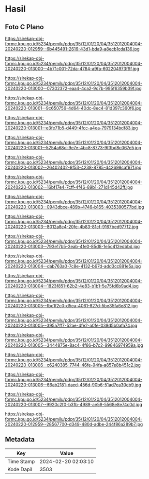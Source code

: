 # Hasil

## Foto C Plano

https://sirekap-obj-formc.kpu.go.id/5234/pemilu/pdpr/35/12/01/20/04/3512012004004-20240220-012959--6b445491-2616-43d1-bda9-a8ecb1cda136.jpg

https://sirekap-obj-formc.kpu.go.id/5234/pemilu/pdpr/35/12/01/20/04/3512012004004-20240220-013000--4b71c001-72da-4784-a9fa-602204973f9f.jpg

https://sirekap-obj-formc.kpu.go.id/5234/pemilu/pdpr/35/12/01/20/04/3512012004004-20240220-013000--07302372-eaa4-4ca2-9c7b-995f6359b39f.jpg

https://sirekap-obj-formc.kpu.go.id/5234/pemilu/pdpr/35/12/01/20/04/3512012004004-20240220-013001--9c650756-4d64-40dc-8ec4-81d397c360f6.jpg

https://sirekap-obj-formc.kpu.go.id/5234/pemilu/pdpr/35/12/01/20/04/3512012004004-20240220-013001--e3fe71b5-d449-4fcc-a4ea-7979134bdf83.jpg

https://sirekap-obj-formc.kpu.go.id/5234/pemilu/pdpr/35/12/01/20/04/3512012004004-20240220-013001--5254a68d-9e7e-4bc8-8773-9f3bd8c067e5.jpg

https://sirekap-obj-formc.kpu.go.id/5234/pemilu/pdpr/35/12/01/20/04/3512012004004-20240220-013002--26402402-8f53-4238-8785-d42698caf97f.jpg

https://sirekap-obj-formc.kpu.go.id/5234/pemilu/pdpr/35/12/01/20/04/3512012004004-20240220-013002--16bf17e4-7cff-4f46-89b1-271d145d42ff.jpg

https://sirekap-obj-formc.kpu.go.id/5234/pemilu/pdpr/35/12/01/20/04/3512012004004-20240220-013003--0943dbce-489b-4746-b165-4035390577bd.jpg

https://sirekap-obj-formc.kpu.go.id/5234/pemilu/pdpr/35/12/01/20/04/3512012004004-20240220-013003--8012a8c4-20fe-4b83-81cf-9167bed977f2.jpg

https://sirekap-obj-formc.kpu.go.id/5234/pemilu/pdpr/35/12/01/20/04/3512012004004-20240220-013003--793e17b5-3eab-4fe0-85d8-1e5c412edbbd.jpg

https://sirekap-obj-formc.kpu.go.id/5234/pemilu/pdpr/35/12/01/20/04/3512012004004-20240220-013004--dab763a0-7c8e-4132-b97d-add3cc881e5a.jpg

https://sirekap-obj-formc.kpu.go.id/5234/pemilu/pdpr/35/12/01/20/04/3512012004004-20240220-013004--1823f851-62b2-4e83-b1b1-5e75fd6b9ad4.jpg

https://sirekap-obj-formc.kpu.go.id/5234/pemilu/pdpr/35/12/01/20/04/3512012004004-20240220-013005--fbc1f2c0-d5ea-4061-827d-5be35fa6e812.jpg

https://sirekap-obj-formc.kpu.go.id/5234/pemilu/pdpr/35/12/01/20/04/3512012004004-20240220-013005--395a7ff7-52ae-4fe2-a0fe-038d5b0afa74.jpg

https://sirekap-obj-formc.kpu.go.id/5234/pemilu/pdpr/35/12/01/20/04/3512012004004-20240220-013005--3444875e-8ac4-4f86-b7c2-99846974959a.jpg

https://sirekap-obj-formc.kpu.go.id/5234/pemilu/pdpr/35/12/01/20/04/3512012004004-20240220-013006--c6240385-7744-46fe-94fa-a857e8b451c2.jpg

https://sirekap-obj-formc.kpu.go.id/5234/pemilu/pdpr/35/12/01/20/04/3512012004004-20240220-013006--66ab2181-daed-456d-90b6-51ad7ea30cb9.jpg

https://sirekap-obj-formc.kpu.go.id/5234/pemilu/pdpr/35/12/01/20/04/3512012004004-20240220-013007--9920c2f0-b31b-4989-ae59-5568e8e74c0d.jpg

https://sirekap-obj-formc.kpu.go.id/5234/pemilu/pdpr/35/12/01/20/04/3512012004004-20240220-012959--28567700-d349-480d-adbe-244f86a289b7.jpg


## Metadata

| Key        | Value               |
| ---------- | ------------------- |
| Time Stamp | 2024-02-20 02:03:10 |
| Kode Dapil | 3503                |



